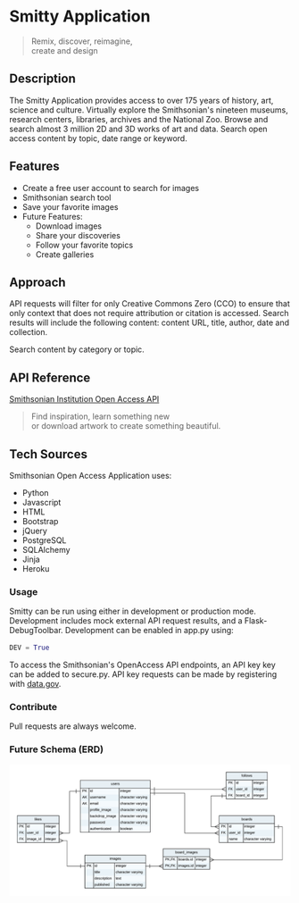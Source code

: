 # Smitty Application          
      
> Remix, discover, reimagine,   
> create and design   


## Description

The Smitty Application provides access to over 175 years of history, art, science and culture. Virtually explore the Smithsonian's nineteen museums, research centers, libraries, archives and the National Zoo. Browse and search almost 3 million 2D and 3D works of art and data. Search open access content by topic, date range or keyword.

## Features
  - Create a free user account to search for images 
  - Smithsonian search tool
  - Save your favorite images  
  - Future Features:
    - Download images
    - Share your discoveries
    - Follow your favorite topics
    - Create galleries

## Approach
API requests will filter for only Creative Commons Zero (CCO) to ensure that only context that does not require attribution or citation is accessed. Search results will include the following content: content URL, title, author, date and collection.

Search content by category or topic.

## API Reference
[Smithsonian Institution Open Access API](http://edan.si.edu/openaccess/apidocs/)


> Find inspiration, learn something new   
> or download artwork to create something beautiful.   
 

## Tech Sources
Smithsonian Open Access Application uses:
* Python 
* Javascript 
* HTML 
* Bootstrap
* jQuery
* PostgreSQL
* SQLAlchemy
* Jinja
* Heroku 

### Usage   
Smitty can be run using either in development or production mode. Development includes mock external API request results, and a Flask-DebugToolbar. Development can be enabled in app.py using:  
``` python
DEV = True
```  

To access the Smithsonian's OpenAccess API endpoints, an API key key can be added to secure.py. API key requests can be made by registering with [data.gov](https://api.data.gov/signup/).

### Contribute 
Pull requests are always welcome.  


### Future Schema (ERD)
![alt text](erd.png)